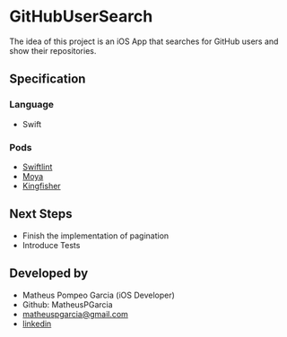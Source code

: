 # GitHubUserSearch

The idea of this project is an iOS App that searches for GitHub users and show their repositories.

## Specification 

### Language
 - Swift
 
### Pods
 - [Swiftlint](https://github.com/realm/SwiftLint)
 - [Moya](https://github.com/Moya/Moya)
 - [Kingfisher](https://github.com/onevcat/Kingfisher)
 
 
 ## Next Steps
 - Finish the implementation of pagination
 - Introduce Tests
 
## Developed by
 - Matheus Pompeo Garcia (iOS Developer)
 - Github: MatheusPGarcia
 - matheuspgarcia@gmail.com
 - [linkedin](https://www.linkedin.com/in/matheus-garcia-85387b150/)
